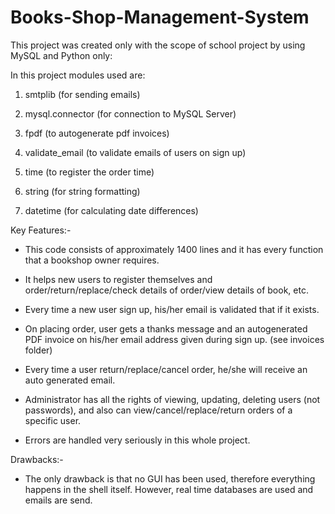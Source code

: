 # Books-Shop-Management-System
This project was created only with the scope of school project by using MySQL and Python only:


In this project modules used are:

1. smtplib (for sending emails)

2. mysql.connector (for connection to MySQL Server)

3. fpdf (to autogenerate pdf invoices)

4. validate_email (to validate emails of users on sign up)

5. time (to register the order time)

6. string (for string formatting)

7. datetime (for calculating date differences)

Key Features:-

- This code consists of approximately 1400 lines and it has every function that a bookshop owner requires.

- It helps new users to register themselves and order/return/replace/check details of order/view details of book, etc.

- Every time a new user sign up, his/her email is validated that if it exists.

- On placing order, user gets a thanks message and an autogenerated PDF invoice on his/her email address given during sign up. (see invoices folder)

- Every time a user return/replace/cancel order, he/she will receive an auto generated email.

- Administrator has all the rights of viewing, updating, deleting users (not passwords), and also can view/cancel/replace/return orders of a specific user.

- Errors are handled very seriously in this whole project.

Drawbacks:-

- The only drawback is that no GUI has been used, therefore everything happens in the shell itself. However, real time databases are used and emails are send.


